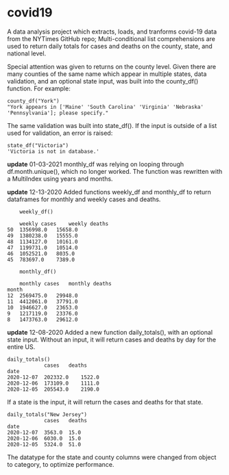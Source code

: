 # covid19
A data analysis project which extracts, loads, and tranforms covid-19 data from the NYTimes GitHub repo; 
Multi-conditional list comprehensions are used to return daily totals for cases and deaths on the county, state, and national level.

Special attention was given to returns on the county level. Given there are many counties of the same name which appear in multiple states,
data validation, and an optional state input, was built into the county_df() function. For example:

    county_df("York")
    "York appears in ['Maine' 'South Carolina' 'Virginia' 'Nebraska' 'Pennsylvania']; please specify."

The same validation was built into state_df(). If the input is outside of a list used for validation, 
an error is raised: 
    
    state_df("Victoria")
    'Victoria is not in database.'


__update__ 01-03-2021
monthly_df was relying on looping through df.month.unique(), which no longer worked.
The function was rewritten with a MultiIndex using years and months. 


__update__ 12-13-2020
Added functions weekly_df and monthly_df to return dataframes for monthly and weekly cases and deaths. 
        
        weekly_df()

        weekly cases 	weekly deaths
    50 	1356998.0 	15658.0
    49 	1380238.0 	15555.0
    48 	1134127.0 	10161.0
    47 	1199731.0 	10514.0
    46 	1052521.0 	8035.0
    45 	783697.0 	7389.0
    
        monthly_df()

        monthly cases 	monthly deaths
    month 		
    12 	2569475.0 	29948.0
    11 	4412061.0 	37791.0
    10 	1946627.0 	23653.0
    9 	1217119.0 	23376.0
    8 	1473763.0 	29612.0


__update__ 12-08-2020
Added a new function daily_totals(), with an optional state input.
Without an input, it will return cases and deaths by day for the entire US. 
    
    daily_totals()
                cases 	deaths
    date 		
    2020-12-07 	202332.0 	1522.0
    2020-12-06 	173109.0 	1111.0
    2020-12-05 	205543.0 	2190.0
    
If a state is the input, it will return the cases and deaths for that state. 
    
    daily_totals("New Jersey")
                cases 	deaths
    date 		
    2020-12-07 	3563.0 	15.0
    2020-12-06 	6030.0 	15.0
    2020-12-05 	5324.0 	51.0
    
The datatype for the state and county columns were changed from object to category, to optimize performance. 
